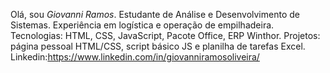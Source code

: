 Olá, sou *Giovanni Ramos*. 
Estudante de Análise e Desenvolvimento de Sistemas. Experiência em logística e operação de empilhadeira.
Tecnologias: HTML, CSS, JavaScript, Pacote Office, ERP Winthor.
Projetos: página pessoal HTML/CSS, script básico JS e planilha de tarefas Excel. 
Linkedin:https://www.linkedin.com/in/giovanniramosoliveira/
